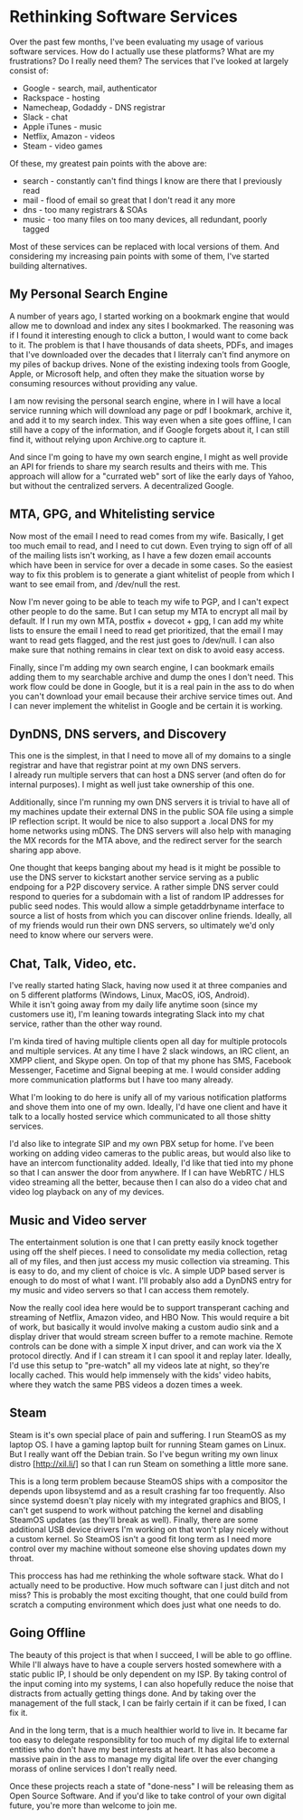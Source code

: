 Rethinking Software Services
============================

Over the past few months, I've been evaluating my usage of various software
services.  How do I actually use these platforms? What are my frustrations?
Do I really need them?  The services that I've looked at largely consist of:

* Google - search, mail, authenticator
* Rackspace - hosting
* Namecheap, Godaddy - DNS registrar
* Slack - chat
* Apple iTunes - music
* Netflix, Amazon - videos
* Steam - video games

Of these, my greatest pain points with the above are:

* search - constantly can't find things I know are there that I previously read
* mail - flood of email so great that I don't read it any more
* dns - too many registrars & SOAs
* music - too many files on too many devices, all redundant, poorly tagged

Most of these services can be replaced with local versions of them.  And 
considering my increasing pain points with some of them, I've started building
alternatives.

My Personal Search Engine
-------------------------

A number of years ago, I started working on a bookmark engine that would allow
me to download and index any sites I bookmarked.  The reasoning was if I found
it interesting enough to click a button, I would want to come back to it.  The
problem is that I have thousands of data sheets, PDFs, and images that I've 
downloaded over the decades that I literraly can't find anymore on my piles
of backup drives.  None of the existing indexing tools from Google, Apple, or
Microsoft help, and often they make the situation worse by consuming resources
without providing any value.

I am now revising the personal search engine, where in I will have a local 
service running which will download any page or pdf I bookmark, archive it,
and add it to my search index.  This way even when a site goes offline, I 
can still have a copy of the information, and if Google forgets about it,
I can still find it, without relying upon Archive.org to capture it.

And since I'm going to have my own search engine, I might as well provide an
API for friends to share my search results and theirs with me.  This approach
will allow for a "currated web" sort of like the early days of Yahoo, but
without the centralized servers.  A decentralized Google.

MTA, GPG, and Whitelisting service
----------------------------------

Now most of the email I need to read comes from my wife.  Basically, I get too
much email to read, and I need to cut down.  Even trying to sign off of all
of the mailing lists isn't working, as I have a few dozen email accounts which
have been in service for over a decade in some cases. So the easiest way to
fix this problem is to generate a giant whitelist of people from which
I want to see email from, and /dev/null the rest.

Now I'm never going to be able to teach my wife to PGP, and I can't expect
other people to do the same. But I can setup my MTA to encrypt all mail by
default.  If I run my own MTA, postfix + dovecot + gpg, I can add my white
lists to ensure the email I need to read get prioritized, that the email I 
may want to read gets flagged, and the rest just goes to /dev/null.  I can
also make sure that nothing remains in clear text on disk to avoid easy
access.

Finally, since I'm adding my own search engine, I can bookmark emails adding
them to my searchable archive and dump the ones I don't need.  This work flow
could be done in Google, but it is a real pain in the ass to do when you
can't download your email because their archive service times out.  And I 
can never implement the whitelist in Google and be certain it is working.


DynDNS, DNS servers, and Discovery
----------------------------------

This one is the simplest, in that I need to move all of my domains to a 
single registrar and have that registrar point at my own DNS servers.  
I already run multiple servers that can host a DNS server (and often do
for internal purposes).  I might as well just take ownership of this one.

Additionally, since I'm running my own DNS servers it is trivial to have
all of my machines update their external DNS in the public SOA file
using a simple IP reflection script.  It would be nice to also support
a .local DNS for my home networks using mDNS.  The DNS servers will also
help with managing the MX records for the MTA above, and the redirect 
server for the search sharing app above.

One thought that keeps banging about my head is it might be possible to
use the DNS server to kickstart another service serving as a public 
endpoing for a P2P discovery service.  A rather simple DNS server could
respond to queries for a subdomain with a list of random IP addresses for
public seed nodes. This would allow a simple getaddrbyname interface to
source a list of hosts from which you can discover online friends.  Ideally,
all of my friends would run their own DNS servers, so ultimately we'd
only need to know where our servers were.


Chat, Talk, Video, etc.
----------------------------------------------

I've really started hating Slack, having now used it at three companies
and on 5 different platforms (Windows, Linux, MacOS, iOS, Android).  
While it isn't going away from my daily life anytime soon (since my
customers use it), I'm leaning towards integrating Slack into my chat
service, rather than the other way round. 

I'm kinda tired of having multiple clients open all day for multiple
protocols and multiple services.  At any time I have 2 slack windows,
an IRC client, an XMPP client, and Skype open. On top of that my phone
has SMS, Facebook Messenger, Facetime and Signal beeping at me.   I would
consider adding more communication platforms but I have too many already.

What I'm looking to do here is unify all of my various notification
platforms and shove them into one of my own.  Ideally, I'd have one
client and have it talk to a locally hosted service which communicated
to all those shitty services.

I'd also like to integrate SIP and my own PBX setup for home. I've been
working on adding video cameras to the public areas, but would also like
to have an intercom functionality added.  Ideally, I'd like that tied
into my phone so that I can answer the door from anywhere.  If I can
have WebRTC / HLS video streaming all the better, because then I can also do
a video chat and video log playback on any of my devices.


Music and Video server
----------------------

The entertainment solution is one that I can pretty easily knock together
using off the shelf pieces.  I need to consolidate my media collection,
retag all of my files, and then just access my music collection via
streaming.  This is easy to do, and my client of choice is vlc.  A simple
UDP based server is enough to do most of what I want. I'll probably also 
add a DynDNS entry for my music and video servers so that I can access 
them remotely.  

Now the really cool idea here would be to support transperant caching and
streaming of Netflix, Amazon video, and HBO Now.  This would require a
bit of work, but basically it would involve making a custom audio sink
and a display driver that would stream screen buffer to a remote machine.
Remote controls can be done with a simple X input driver, and can work
via the X protocol directly. And if I can stream it I can spool it and
replay later.  Ideally, I'd use this setup to "pre-watch" all my videos
late at night, so they're locally cached.  This would help immensely
with the kids' video habits, where they watch the same PBS videos a dozen
times a week.


Steam
-----

Steam is it's own special place of pain and suffering.  I run SteamOS
as my laptop OS. I have a gaming laptop built for running Steam games
on Linux.  But I really want off the Debian train.   So I've begun
writing my own linux distro [http://xil.li/] so that I can run Steam
on something a little more sane.

This is a long term problem because SteamOS ships with a compositor
the depends upon libsystemd and as a result crashing far too frequently.
Also since systemd doesn't play nicely with my integrated graphics and
BIOS, I can't get suspend to work without patching the kernel and 
disabling SteamOS updates (as they'll break as well).  Finally, there
are some additional USB device drivers I'm working on that won't
play nicely without a custom kernel.  So SteamOS isn't a good fit
long term as I need more control over my machine without someone else
shoving updates down my throat.

This proccess has had me rethinking the whole software stack.  What
do I actually need to be productive.  How much software can I just ditch
and not miss?  This is probably the most exciting thought, that one
could build from scratch a computing environment which does just what
one needs to do.


Going Offline
-------------

The beauty of this project is that when I succeed, I will be able to
go offline.  While I'll always have to have a couple servers hosted
somewhere with a static public IP, I should be only dependent on my
ISP.  By taking control of the input coming into my systems, I can
also hopefully reduce the noise that distracts from actually getting
things done.  And by taking over the management of the full stack,
I can be fairly certain if it can be fixed, I can fix it.

And in the long term, that is a much healthier world to live in. It
became far too easy to delegate responsiblity for too much of my
digital life to external entities who don't have my best interests
at heart.  It has also become a massive pain in the ass to manage
my digital life over the ever changing morass of online services
I don't really need.

Once these projects reach a state of "done-ness" I will be releasing
them as Open Source Software.  And if you'd like to take control
of your own digital future, you're more than welcome to join me.
